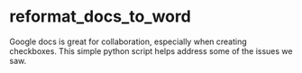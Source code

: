 # reformat_docs_to_word
Google docs is great for collaboration, especially when creating checkboxes.  This simple python script helps address some of the issues we saw.
